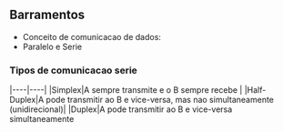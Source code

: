 ## Barramentos
- Conceito de comunicacao de dados: 
- Paralelo e Serie
### Tipos de comunicacao serie
|----|----|
|Simplex|A sempre transmite e o B sempre recebe     |
|Half-Duplex|A pode transmitir ao B e vice-versa, mas nao simultaneamente    (unidirecional)|
|Duplex|A pode transmitir ao B e vice-versa simultaneamente
